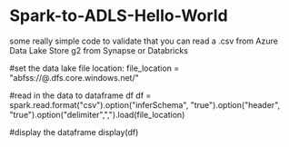 # Spark-to-ADLS-Hello-World

some really simple code to validate that you can read a .csv from Azure Data Lake Store g2 from Synapse or Databricks

#set the data lake file location:
file_location = "abfss://<container name>@<storage account name>.dfs.core.windows.net/<filename>"

#read in the data to dataframe df
df = spark.read.format("csv").option("inferSchema", "true").option("header", "true").option("delimiter",",").load(file_location)

#display the dataframe
display(df)
